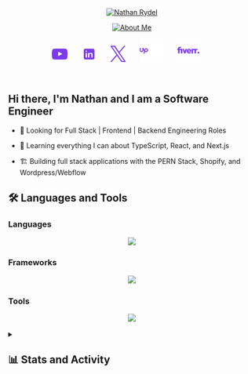 <br />
<br />

<p align="center">
  <a href="https://nathanrydel.dev"><img src="https://readme-typing-svg.demolab.com?font=JetBrains+Mono&size=36&duration=1&pause=1000&color=7C3AED&center=true&vCenter=true&repeat=false&random=false&width=500&height=65&lines=Nathan+Rydel" alt="Nathan Rydel" /></a>
</p>

<p align="center">
  <a href="https://nathanrydel.dev"><img src="https://readme-typing-svg.demolab.com?font=JetBrains+Mono&size=24&duration=2000&pause=1000&color=7C3AED&center=true&vCenter=true&random=false&width=440&height=45&lines=Full+Stack+Web+Developer;E-commerce+Developer;Always+learning+new+things" alt="About Me" /></a>
</p>

<!-- Social icons section -->
<p align="center">
  <a href="https://www.youtube.com/@NRDevs"><img width="32px" alt="Youtube" title="Youtube" src="./assets/youtube-logo-purple.svg"/></a>
  &#8287;&#8287;&#8287;&#8287;&#8287;
  <a href="https://www.linkedin.com/in/nathan-rydel/"><img width="32px" alt="LinkedIn" title="LinkedIn" src="./assets/linkedin-icon-violet.svg"/></a>
  &#8287;&#8287;&#8287;&#8287;&#8287;
  <a href="https://twitter.com/NathanRydel"><img width="32px" alt="Twitter" title="Twitter" src="./assets/x-logo-purple.svg"/></a>
  &#8287;&#8287;&#8287;&#8287;&#8287;
  <a href="https://www.upwork.com/freelancers/~01bcaf165a818e8816"><img width="48px" alt="Upwork" title="Upwork" src="./assets/upwork-logo-purple.svg"/></a>
  &#8287;&#8287;&#8287;&#8287;&#8287;
  <a href="https://www.fiverr.com/nathanrydel"><img width="48px" alt="Fiverr" title="Fiverr" src="./assets/fiverr-logo-purple.svg"/></a>
  &#8287;&#8287;&#8287;&#8287;&#8287;
</p>

<br />

## Hi there, I'm Nathan and I am a Software Engineer

- 🔭 Looking for Full Stack | Frontend | Backend Engineering Roles

- 🌱 Learning everything I can about TypeScript, React, and Next.js

- 🏗️ Building full stack applications with the PERN Stack, Shopify, and Wordpress/Webflow

## 🛠️ Languages and Tools

### Languages
<p align="center">
  <img src="https://skillicons.dev/icons?i=js,ts,html,css,py,postgres">
</p>

### Frameworks
<p align="center">
  <img src="https://skillicons.dev/icons?i=react,nodejs,express,nextjs,prisma,tailwind,flask,bootstrap,webflow,wordpress">
</p>

### Tools
<p align="center">
  <img src="https://skillicons.dev/icons?i=git,ubuntu,windows,vscode,vite,vitest,vercel,selenium,npm,aws,azure,docker,cloudflare,notion">
</p>

<details>

<summary><h2> 📊 Stats and Activity</h2></summary>

<h3>💻 GitHub Profile Stats</h3>

<p align="center">
  <a href="https://github.com/anuraghazra/github-readme-stats">
    <img alt="nathanrydel's Github Stats" src="https://github-readme-stats-nathan-rydel.vercel.app/api?username=nathanrydel&show_icons=true&theme=dracula" height="192px"/>
  </a>

  <br/>
  
  <a href="https://github.com/anuraghazra/github-readme-stats">
    <img alt="nathanrydel's Top Languages" src="https://github-readme-stats-nathan-rydel.vercel.app/api/top-langs/?username=nathanrydel&theme=dracula&layout=compact" height="192px"/>
  </a>
</p>

<br/>

<b>Note:</b> Top languages is only a metric of the languages my public code consists of and doesn't reflect experience or skill level.

<h3>⚡ Recent GitHub Activity</h3>

<!-- https://github.com/jamesgeorge007/github-activity-readme -->
<!--START_SECTION:activity-->

1. ❗ Opened issue [#4](https://github.com/nathanrydel/go-todo-app/issues/4) in [nathanrydel/go-todo-app](https://github.com/nathanrydel/go-todo-app)
2. ❗ Opened issue [#3](https://github.com/nathanrydel/go-todo-app/issues/3) in [nathanrydel/go-todo-app](https://github.com/nathanrydel/go-todo-app)
3. ❗ Opened issue [#2](https://github.com/nathanrydel/go-todo-app/issues/2) in [nathanrydel/go-todo-app](https://github.com/nathanrydel/go-todo-app)
4. 🎉 Merged PR [#1](https://github.com/nathanrydel/go-todo-app/pull/1) in [nathanrydel/go-todo-app](https://github.com/nathanrydel/go-todo-app)
5. 💪 Opened PR [#1](https://github.com/nathanrydel/go-todo-app/pull/1) in [nathanrydel/go-todo-app](https://github.com/nathanrydel/go-todo-app)
<!--END_SECTION:activity-->


</details>

